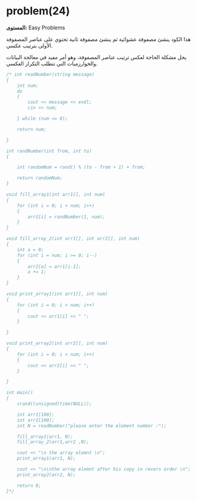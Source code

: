 # problem(24)

**المستوى:** Easy Problems

هذا الكود ينشئ مصفوفة عشوائية ثم ينشئ مصفوفة ثانية تحتوي على عناصر المصفوفة الأولى بترتيب عكسي.

يحل مشكلة الحاجة لعكس ترتيب عناصر المصفوفة، وهو أمر مفيد في معالجة البيانات والخوارزميات التي تتطلب التكرار العكسي.

```cpp
/* int readNumber(string message)
{
	int num;
	do
	{
		cout << message << endl;
		cin >> num;

	} while (num <= 0);

	return num;

}

int randNumber(int from, int to)
{

	int randomNum = rand() % (to - from + 1) + from;

	return randomNum;
}

void fill_array1(int arr1[], int num)
{
	for (int i = 0; i < num; i++)
	{
		arr1[i] = randNumber(1, num);
	}
}

void fill_array_2(int arr1[], int arr2[], int num)
{
	int a = 0;
	for (int i = num; i >= 0; i--)
	{
		arr2[a] = arr1[i-1];
		a += 1;
	}
}

void print_array1(int arr1[], int num)
{
	for (int i = 0; i < num; i++)
	{
		cout << arr1[i] << " ";
	}

}

void print_array2(int arr2[], int num)
{
	for (int i = 0; i < num; i++)
	{
		cout << arr2[i] << " ";
	}

}

int main()
{
	srand((unsigned)time(NULL));

	int arr1[100];
	int arr2[100];
	int N = readNumber("please enter the element number :");

	fill_array1(arr1, N);
	fill_array_2(arr1,arr2 ,N);

	cout << "\n the array elemnt \n";
	print_array1(arr1, N);

	cout << "\n\nthe array elemnt after his copy in revers order \n";
	print_array2(arr2, N);

	return 0;
}*/
```